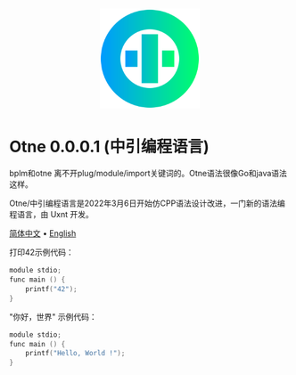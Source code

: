 <div align="center">
<a href="#">
<h1><img src="resources/otne.svg" alt="Logo" width="180" height="180"></h1>
</a>
</div>

# Otne 0.0.0.1 (中引编程语言)

bplm和otne 离不开plug/module/import关键词的。Otne语法很像Go和java语法这样。

Otne/中引编程语言是2022年3月6日开始仿CPP语法设计改进，一门新的语法编程语言，由 Uxnt 开发。 

[简体中文](README.md) • [English](resources/README.en.md)  


打印42示例代码：
```kt
module stdio;
func main () {
    printf("42");
}
```

"你好，世界" 示例代码：
```kt
module stdio;
func main () {
    printf("Hello, World !");
}
```

